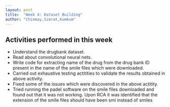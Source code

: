 ```yaml
---
layout: post
title:  "Week 4: Dataset Building"
author: "Chinmay,Simrat,Kumkum"
---
```


## Activities performed in this week
* Understand the drugbank dataset.
* Read about convolutional neural nets.
* Write code for extracting name of the drug from the drug bank ID present in the name of the smile files which were downloaded.
* Carried out exhaustive testing actitities to validate the results obtained in above activity.
* Fixed some of the issues which were discovered in the above actitity.
* Tried running the padel software on the smile files downloaded and found out that it was not working. Upon RCA it was identified that the extension of the smile files should have been smi instead of smiles

